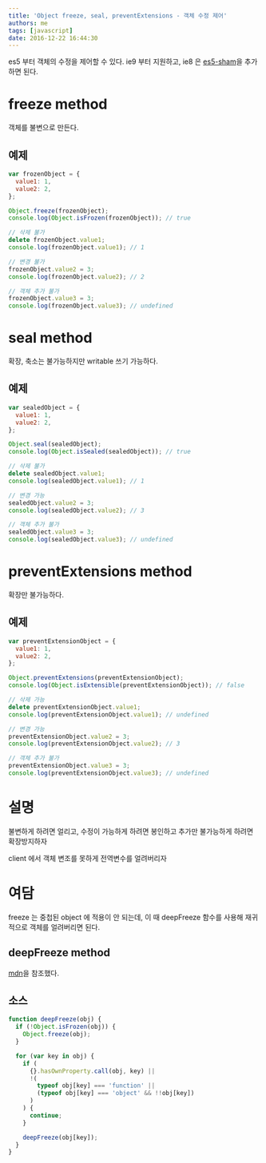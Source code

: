 ```yaml
---
title: 'Object freeze, seal, preventExtensions - 객체 수정 제어'
authors: me
tags: [javascript]
date: 2016-12-22 16:44:30
---
```


es5 부터 객체의 수정을 제어할 수 있다.
ie9 부터 지원하고, ie8 은 [es5-sham](https://github.com/es-shims/es5-shim)을 추가하면 된다.

# freeze method

객체를 불변으로 만든다.

## 예제

```js
var frozenObject = {
  value1: 1,
  value2: 2,
};

Object.freeze(frozenObject);
console.log(Object.isFrozen(frozenObject)); // true

// 삭제 불가
delete frozenObject.value1;
console.log(frozenObject.value1); // 1

// 변경 불가
frozenObject.value2 = 3;
console.log(frozenObject.value2); // 2

// 객체 추가 불가
frozenObject.value3 = 3;
console.log(frozenObject.value3); // undefined
```

# seal method

확장, 축소는 불가능하지만 writable 쓰기 가능하다.

## 예제

```js
var sealedObject = {
  value1: 1,
  value2: 2,
};

Object.seal(sealedObject);
console.log(Object.isSealed(sealedObject)); // true

// 삭제 불가
delete sealedObject.value1;
console.log(sealedObject.value1); // 1

// 변경 가능
sealedObject.value2 = 3;
console.log(sealedObject.value2); // 3

// 객체 추가 불가
sealedObject.value3 = 3;
console.log(sealedObject.value3); // undefined
```

# preventExtensions method

확장만 불가능하다.

## 예제

```js
var preventExtensionObject = {
  value1: 1,
  value2: 2,
};

Object.preventExtensions(preventExtensionObject);
console.log(Object.isExtensible(preventExtensionObject)); // false

// 삭제 가능
delete preventExtensionObject.value1;
console.log(preventExtensionObject.value1); // undefined

// 변경 가능
preventExtensionObject.value2 = 3;
console.log(preventExtensionObject.value2); // 3

// 객체 추가 불가
preventExtensionObject.value3 = 3;
console.log(preventExtensionObject.value3); // undefined
```

# 설명

불변하게 하려면 얼리고,
수정이 가능하게 하려면 봉인하고
추가만 불가능하게 하려면 확장방지하자

client 에서 객체 변조를 못하게 전역변수를 얼려버리자

# 여담

freeze 는 중첩된 object 에 적용이 안 되는데,
이 때 deepFreeze 함수를 사용해 재귀적으로 객체를 얼려버리면 된다.

## deepFreeze method

[mdn](https://developer.mozilla.org/ko/docs/Web/JavaScript/Reference/Global_Objects/Object/freeze)을 참조했다.

## 소스

```js
function deepFreeze(obj) {
  if (!Object.isFrozen(obj)) {
    Object.freeze(obj);
  }

  for (var key in obj) {
    if (
      {}.hasOwnProperty.call(obj, key) ||
      !(
        typeof obj[key] === 'function' ||
        (typeof obj[key] === 'object' && !!obj[key])
      )
    ) {
      continue;
    }

    deepFreeze(obj[key]);
  }
}
```
